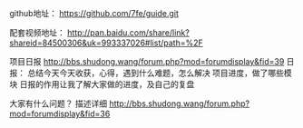 github地址： https://github.com/7fe/guide.git

配套视频地址：
http://pan.baidu.com/share/link?shareid=84500306&uk=993337026#list/path=%2F



项目日报
http://bbs.shudong.wang/forum.php?mod=forumdisplay&fid=39
日报：
  总结今天今天收获，心得，遇到什么难题，怎么解决
  项目进度，做了哪些模块
  日报的作用让我了解大家做的进度，及自己的复盘

大家有什么问题？ 描述详细
http://bbs.shudong.wang/forum.php?mod=forumdisplay&fid=36
